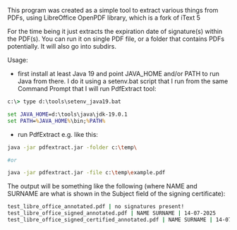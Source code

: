 This program was created as a simple tool to extract various things from PDFs, using LibreOffice OpenPDF library, which is a fork of iText 5

For the time being it just extracts the expiration date of signature(s) within the PDF(s). You can run it on single PDF file, or a folder that contains PDFs potentially. It will also go into subdirs.

Usage:
  - first install at least Java 19 and point JAVA_HOME and/or PATH to run Java from there. I do it using a setenv.bat script that I run from the same Command Prompt that I will run PdfExtract tool:
```bat
c:\> type d:\tools\setenv_java19.bat

set JAVA_HOME=d:\tools\java\jdk-19.0.1
set PATH=%JAVA_HOME%\bin;%PATH%
```
  - run PdfExtract e.g. like this:
```bash
java -jar pdfextract.jar -folder c:\temp\

#or

java -jar pdfextract.jar -file c:\temp\example.pdf
```

The output will be something like the following (where NAME and SURNAME are what is shown in the Subject field of the signing certificate):
```bash
test_libre_office_annotated.pdf | no signatures present!
test_libre_office_signed_annotated.pdf | NAME SURNAME | 14-07-2025
test_libre_office_signed_certified_annotated.pdf | NAME SURNAME | 14-07-2025
```